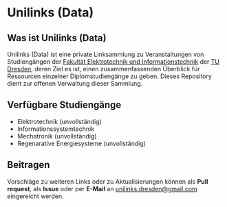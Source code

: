 # Unilinks (Data)

## Was ist Unilinks (Data)

Unilinks (Data) ist eine private Linksammlung zu Veranstaltungen von Studiengängen der [Fakultät Elektrotechnik und Informationstechnik](https://tu-dresden.de/ing/elektrotechnik) der [TU Dresden](https://tu-dresden.de/), deren Ziel es ist, einen zusammenfassenden Überblick für Ressourcen einzelner Diplomstudiengänge zu geben. Dieses Repository dient zur offenen Verwaltung dieser Sammlung.

## Verfügbare Studiengänge

* Elektrotechnik              (unvollständig)
* Informationssystemtechnik
* Mechatronik                 (unvollständig)
* Regenarative Energiesysteme (unvollständig)

## Beitragen

Vorschläge zu weiteren Links oder zu Aktualisierungen können als **Pull request**, als **Issue** oder per **E-Mail** an unilinks.dresden@gmail.com eingereicht werden. 
